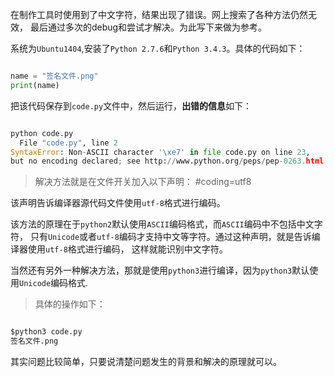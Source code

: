 
在制作工具时使用到了中文字符，结果出现了错误。网上搜索了各种方法仍然无效，
最后通过多次的debug和尝试才解决。为此写下来做为参考。

系统为```Ubuntu1404```,安装了```Python 2.7.6```和```Python 3.4.3```。具体的代码如下：

``` python

name = "签名文件.png"
print(name)

```

把该代码保存到```code.py```文件中，然后运行，**出错的信息**如下：

``` python

python code.py
  File "code.py", line 2
SyntaxError: Non-ASCII character '\xe7' in file code.py on line 23,
but no encoding declared; see http://www.python.org/peps/pep-0263.html for details

```

> 解决方法就是在文件开关加入以下声明：
> #coding=utf8

该声明告诉编译器源代码文件使用```utf-8```格式进行编码。

该方法的原理在于```python2```默认使用```ASCII```编码格式，而```ASCII```编码中不包括中文字符，
只有```Unicode```或者```utf-8```编码才支持中文等字符。通过这种声明，就是告诉编译器使用```utf-8```格式进行编码，
这样就能识别中文字符。

当然还有另外一种解决方法，那就是使用```python3```进行编译，因为```python3```默认使用```Unicode```编码格式.

> 具体的操作如下：

``` python

$python3 code.py
签名文件.png

```
其实问题比较简单，只要说清楚问题发生的背景和解决的原理就可以。
